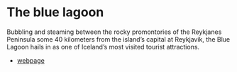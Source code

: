 # The blue lagoon

Bubbling and steaming between the rocky promontories of the Reykjanes Peninsula some 40 kilometers from the island’s capital at Reykjavik, the Blue Lagoon hails in as one of Iceland’s most visited tourist attractions.

- [webpage](https://www.bluelagoon.com)